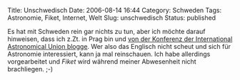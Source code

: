 Title: Unschwedisch
Date: 2006-08-14 16:44
Category: Schweden
Tags: Astronomie, Fiket, Internet, Welt
Slug: unschwedisch
Status: published

Es hat mit Schweden rein gar nichts zu tun, aber ich möchte darauf
hinweisen, dass ich z.Zt. in Prag bin und [von der Konferenz der
International Astronomical Union
blogge](http://astronomy2006.blogspot.com/). Wer also das Englisch nicht
scheut und sich für Astronomie interessiert, kann ja mal reinschauen.
Ich habe allerdings vorgearbeitet und *Fiket* wird während meiner
Abwesenheit nicht brachliegen. ;-)

